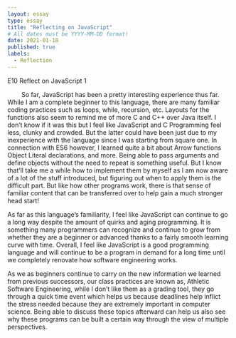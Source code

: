 ```yaml
---
layout: essay
type: essay
title: "Reflecting on JavaScript"
# All dates must be YYYY-MM-DD format!
date: 2021-01-18
published: true
labels:
  - Reflection
---
```

<span class="c4">E10 Reflect on JavaScript 1</span></p><p class="c1 c3"><span class="c4"></span></p><p class="c1"><span class="c0">&nbsp;&nbsp;&nbsp;&nbsp;&nbsp;&nbsp;&nbsp;&nbsp;So far, JavaScript has been a pretty interesting experience thus far. While I am a complete beginner to this language, there are many familiar coding practices such as loops, while, recursion, etc. Layouts for the functions also seem to remind me of more C and C++ over Java itself. I don&rsquo;t know if it was this but I feel like JavaScript and C Programming feel less, clunky and crowded. But the latter could have been just due to my inexperience with the language since I was starting from square one. In connection with ES6 however, I learned quite a bit about Arrow functions Object Literal declarations, and more. Being able to pass arguments and define objects without the need to repeat is something useful. But I know that&rsquo;ll take me a while how to implement them by myself as I am now aware of a lot of the stuff introduced, but figuring out when to apply them is the difficult part. But like how other programs work, there is that sense of familiar content that can be transferred over to help gain a much stronger head start!</span></p><p class="c1 c3"><span class="c0"></span></p><p class="c1"><span class="c0">As far as this language&rsquo;s familiarity, I feel like JavaScript can continue to go a long way despite the amount of quirks and aging programming. It is something many programmers can recognize and continue to grow from whether they are a beginner or advanced thanks to a fairly smooth learning curve with time. Overall, I feel like JavaScript is a good programming language and will continue to be a program in demand for a long time until we completely renovate how software engineering works. </span></p><p class="c1 c3"><span class="c0"></span></p><p class="c1"><span class="c0">As we as beginners continue to carry on the new information we learned from previous successors, our class practices are known as, Athletic Software Engineering, while I don&rsquo;t like them as a grading tool, they go through a quick time event which helps us because deadlines help inflict the stress needed because they are extremely important in computer science. Being able to discuss these topics afterward can help us also see why these programs can be built a certain way through the view of multiple perspectives. </span></p></body></html>
